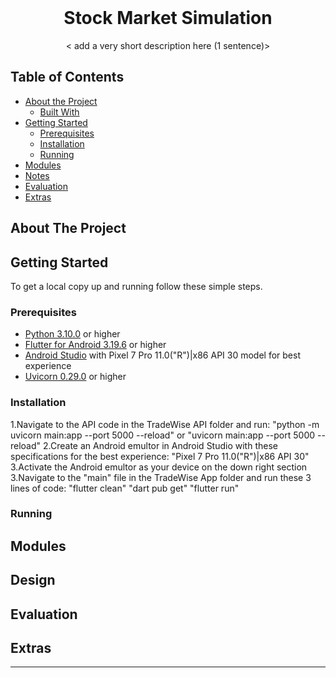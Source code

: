 <br />
<p align="center">
  <h1 align="center">Stock Market Simulation</h1>

  <p align="center">
    < add a very short description here (1 sentence)>
  </p>
</p>

## Table of Contents

* [About the Project](#about-the-project)
  * [Built With](#built-with)
* [Getting Started](#getting-started)
  * [Prerequisites](#prerequisites)
  * [Installation](#installation)
  * [Running](#running)
* [Modules](#modules)
* [Notes](#notes)
* [Evaluation](#evaluation)
* [Extras](#extras)

## About The Project

<!-- Add short description about the project here -->

## Getting Started

To get a local copy up and running follow these simple steps.

### Prerequisites

* [Python 3.10.0](https://www.python.org/downloads/) or higher
* [Flutter for Android 3.19.6](https://docs.flutter.dev/get-started/install) or higher
* [Android Studio](https://developer.android.com/studio/install#windows) with Pixel 7 Pro 11.0("R")|x86 API 30 model for best experience
* [Uvicorn 0.29.0](https://www.uvicorn.org) or higher

### Installation

1.Navigate to the API code in the TradeWise API folder and run:
  "python -m uvicorn main:app --port 5000 --reload"
  or
  "uvicorn main:app --port 5000 --reload"
2.Create an Android emultor in Android Studio with these specifications for the best experience:
  "Pixel 7 Pro 11.0("R")|x86 API 30"
3.Activate the Android emultor as your device on the down right section 
3.Navigate to the "main" file in the TradeWise App folder and run these 3 lines of code:
  "flutter clean"
  "dart pub get"
  "flutter run"

### Running

<!--
Describe how to run your program here. These should be a few very simple steps.
-->

## Modules

<!--
Describe each module in the project, what their purpose is and how they are used in your program. Try to aim for at least 100 words per module.
-->

## Design

<!--
List all the design patterns you used in your program. For every pattern, describe the following:
- Where it is used in your application.
- What benefit it provides in your application. Try to be specific here. For example, don't just mention a pattern improves maintainability, but explain in what way it does so.
-->

## Evaluation

<!--
Discuss the stability of your implementation. What works well? Are there any bugs? Is everything tested properly? Are there still features that have not been implemented? Also, if you had the time, what improvements would you make to your implementation? Are there things which you would have done completely differently? Try to aim for at least 250 words.
-->

## Extras

<!--
If you implemented any extras, you can list/mention them here.
-->

___


<!-- Below you can find some sections that you would normally put in a README, but we decided to leave out (either because it is not very relevant, or because it is covered by one of the added sections) -->

<!-- ## Usage -->
<!-- Use this space to show useful examples of how a project can be used. Additional screenshots, code examples and demos work well in this space. You may also link to more resources. -->

<!-- ## Roadmap -->
<!-- Use this space to show your plans for future additions -->

<!-- ## Contributing -->
<!-- You can use this section to indicate how people can contribute to the project -->

<!-- ## License -->
<!-- You can add here whether the project is distributed under any license -->


<!-- ## Contact -->
<!-- If you want to provide some contact details, this is the place to do it -->

<!-- ## Acknowledgements  -->
